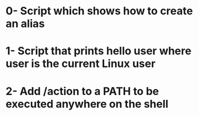 # 0- Script which shows how to create an alias
# 1- Script that prints hello user where user is the current Linux user
# 2- Add /action to a PATH to be executed anywhere on the shell
